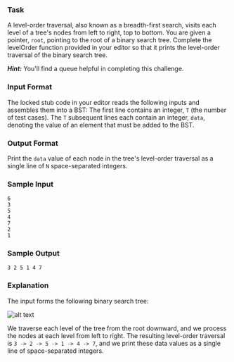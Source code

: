 ### Task

A level-order traversal, also known as a breadth-first search, visits each level of a tree's nodes from left to right, top to bottom. You are given a pointer, `root`, pointing to the root of a binary search tree. Complete the levelOrder function provided in your editor so that it prints the level-order traversal of the binary search tree.

***Hint:*** You'll find a queue helpful in completing this challenge.

### Input Format

The locked stub code in your editor reads the following inputs and assembles them into a BST: 
The first line contains an integer, `T` (the number of test cases). 
The `T` subsequent lines each contain an integer, `data`, denoting the value of an element that must be added to the BST.

### Output Format

Print the `data` value of each node in the tree's level-order traversal as a single line of `N` space-separated integers.

### Sample Input

    6
    3
    5
    4
    7
    2
    1

### Sample Output

    3 2 5 1 4 7 

### Explanation

The input forms the following binary search tree: 

![alt text](https://github.com/vshaddix/hackerrank-python/blob/master/30%20Days/Day%2023%20BST%20Level-Order%20Traversal/1.png?raw=true)

We traverse each level of the tree from the root downward, and we process the nodes at each level from left to right. The resulting level-order traversal is `3 -> 2 -> 5 -> 1 -> 4 -> 7`, and we print these data values as a single line of space-separated integers.



